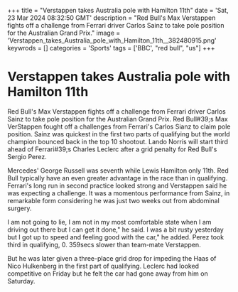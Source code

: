 +++
title = "Verstappen takes Australia pole with Hamilton 11th"
date = 'Sat, 23 Mar 2024 08:32:50 GMT'
description = "Red Bull's Max Verstappen fights off a challenge from Ferrari driver Carlos Sainz to take pole position for the Australian Grand Prix."
image = 'Verstappen_takes_Australia_pole_with_Hamilton_11th__382480915.png'
keywrods =  []
categories = 'Sports'
tags = ['BBC', "red bull", "us"]
+++

# Verstappen takes Australia pole with Hamilton 11th

Red Bull's Max Verstappen fights off a challenge from Ferrari driver Carlos Sainz to take pole position for the Australian Grand Prix.
Red Bull<bb>#39;s Max VerStappen fought off a challenges from Ferrari's Carlos Sianz to claim pole position.
Sainz was quickest in the first two parts of qualifying but the world champion bounced back in the top 10 shootout.
Lando Norris will start third ahead of Ferrari<bb>#39;s Charles Leclerc after a grid penalty for Red Bull's Sergio Perez.

Mercedes' George Russell was seventh while Lewis Hamilton only 11th.
Red Bull typically have an even greater advantage in the race than in qualifying.
Ferrari's long run in second practice looked strong and Verstappen said he was expecting a challenge.
It was a momentous performance from Sainz, in remarkable form considering he was just two weeks out from abdominal surgery.

I am not going to lie, I am not in my most comfortable state when I am driving out there but I can get it done," he said.
I was a bit rusty yesterday but I got up to speed and feeling good with the car," he added.
Perez took third in qualifying, 0.
359secs slower than team-mate Verstappen.

But he was later given a three-place grid drop for impeding the Haas of Nico Hulkenberg in the first part of qualifying.
Leclerc had looked competitive on Friday but he felt the car had gone away from him on Saturday.


